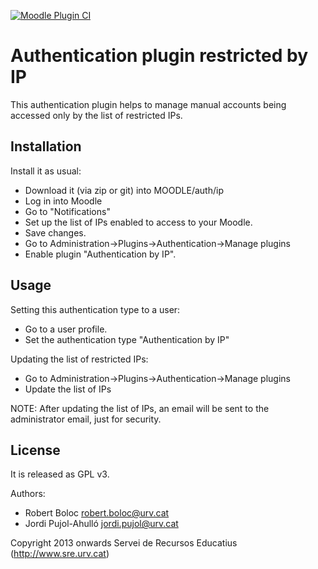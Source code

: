 [![Moodle Plugin CI](https://github.com/SREd-URV/moodle-auth_ip/actions/workflows/moodle-ci.yml/badge.svg)](https://github.com/SREd-URV/moodle-auth_ip/actions/workflows/moodle-ci.yml)

Authentication plugin restricted by IP
===

This authentication plugin helps to manage manual accounts being accessed only
by the list of restricted IPs.


Installation
---

Install it as usual:
* Download it (via zip or git) into MOODLE/auth/ip
* Log in into Moodle
* Go to "Notifications"
* Set up the list of IPs enabled to access to your Moodle.
* Save changes.
* Go to Administration->Plugins->Authentication->Manage plugins
* Enable plugin "Authentication by IP".


Usage
---

Setting this authentication type to a user:
* Go to a user profile.
* Set the authentication type "Authentication by IP"

Updating the list of restricted IPs:
* Go to Administration->Plugins->Authentication->Manage plugins
* Update the list of IPs

NOTE: After updating the list of IPs, an email will be sent to the administrator email,
just for security.


License
---

It is released as GPL v3.

Authors: 

* Robert Boloc <robert.boloc@urv.cat>
* Jordi Pujol-Ahulló <jordi.pujol@urv.cat>

Copyright 2013 onwards Servei de Recursos Educatius (http://www.sre.urv.cat)

